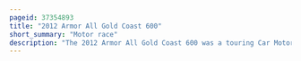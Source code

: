 ```yaml
---
pageid: 37354893
title: "2012 Armor All Gold Coast 600"
short_summary: "Motor race"
description: "The 2012 Armor All Gold Coast 600 was a touring Car Motor Race for V8 Supercars. It was the 12th Round of the international V8 Supercars Championship 2012 and the 22nd Edition of the Event. It occurred at Surfers paradise Street Circuit on the Gold Coast Queensland between 19 and 21 October. Race 22 was won from pole Position by triple eight Race Engineering's Jamie Whincup and Sbastien Bourdais. Will davison and mika Salo of ford Performance racing won the second Race from fourth Place the following Day."
---
```

